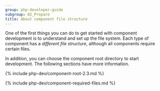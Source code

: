 ```yaml
---
group: php-developer-guide
subgroup: 02_Prepare
title: About component file structure
---
```


One of the first things you can do to get started with component development is to understand and set up the file system. Each type of component has a *different file structure*, although all components require certain files.

In addition, you can choose the component root directory to start development. The following sections have more information.

{% include php-dev/component-root-2.3.md %}

{% include php-dev/component-required-files.md %}
